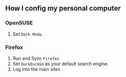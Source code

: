 ## How I config my personal computer

### OpenSUSE
1. Set `Dark Mode`.

### Firefox
1. Run and Sync `Firefox`.
2. Set `DuckDuckGo` as your default search engine.
3. Log into the main sites .
